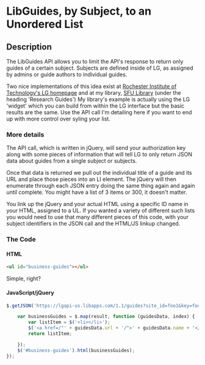 # LibGuides, by Subject, to an Unordered List

## Description

The LibGuides API allows you to limit the API's response to return only guides of a certain subject. Subjects are defined inside of LG, as assigned by admins or guide authors to individual guides.

Two nice implementations of this idea exist at [Rochester Institute of Technology's LG homepage](http://infoguides.rit.edu/) and at my library, [SFU Library](library.francis.edu) (under the heading 'Research Guides') My library's example is actually using the LG 'widget' which you can build from within the LG interface but the basic results are the same. Use the API call I'm detailing here if you want to end up with more control over syling your list.

### More details

The API call, which is written in jQuery, will send your authorization key along with some pieces of information that will tell LG to only return JSON data about guides from a single subject or subjects.

Once that data is returned we pull out the individual title of a guide and its URL and place those pieces into an LI element. The jQuery will then enumerate through each JSON entry doing the same thing again and again until complete. You might have a list of 3 items or 300, it doesn't matter.

You link up the jQuery and your actual HTML using a specific ID name in your HTML, assigned to a UL. If you wanted a variety of different such lists you would need to use that many different pieces of this code, with your subject identifiers in the JSON call and the HTML/JS linkup changed.

### The Code

#### HTML

```html
<ul id="business-guides"></ul>
```
Simple, right?

#### JavaScript/jQuery

```javascript
$.getJSON('https://lgapi-us.libapps.com/1.1/guides?site_id=foo1&key=foo2&status=1&subject_ids=38607', function (result) {

    var businessGuides = $.map(result, function (guidesData, index) {
        var listItem = $('<li></li>');
        $('<a href=/"' + guidesData.url + '/">' + guidesData.name + '</a>').appendTo(listItem);
        return listItem;

    });
    $('#business-guides').html(businessGuides);
});
```



